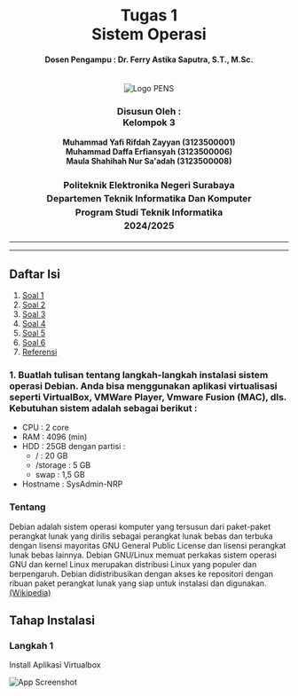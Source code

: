 <div align="center">
  <h1 style="text-align: center;font-weight: bold">Tugas 1<br>Sistem Operasi</h1>
  <h4 style="text-align: center;">Dosen Pengampu : Dr. Ferry Astika Saputra, S.T., M.Sc.</h4>
</div>
<br />
<div align="center">
  <img src="https://upload.wikimedia.org/wikipedia/id/4/44/Logo_PENS.png" alt="Logo PENS">
  <h3 style="text-align: center;">Disusun Oleh : <br>Kelompok 3</h3>
  <p style="text-align: center;">
    <strong>Muhammad Yafi Rifdah Zayyan (3123500001)</strong><br>
    <strong>Muhammad Daffa Erfiansyah (3123500006)</strong><br>
    <strong>Maula Shahihah Nur Sa'adah (3123500008)</strong>
  </p>

<h3 style="text-align: center;line-height: 1.5">Politeknik Elektronika Negeri Surabaya<br>Departemen Teknik Informatika Dan Komputer<br>Program Studi Teknik Informatika<br>2024/2025</h3>
  <hr><hr>
</div>

## Daftar Isi

1. [Soal 1](#1-buatlah-tulisan-tentang-langkah-langkah-instalasi-sistem-operasi-debian-anda-bisa-menggunakan-aplikasi-virtualisasi-seperti-virtualbox-vmware-player-vmware-fusion-mac-dls-kebutuhan-sistem-adalah-sebagai-berikut-)
2. [Soal 2](#2-buat-ringkasan-tentang-perbedaan-dari-debian-12-bookworm-dengan-debian-11-bullseye-versi-kernel-kebutuhan-sistem-penerapan-systemd-dan-perbedaan-packagenya-dalam-bentuk-tabel-)
3. [Soal 3](#3-jelaskan-fungsi-dari-file-etcgroups-beserta-formatnya)
4. [Soal 4](#4-jelaskan-perbedaan-penggunaan-perintah-su-dengan-su-)
5. [Soal 5](#5-jelaskan-fungsi-dari-sudo-)
6. [Soal 6](#6-jelaskan-langkah-langkah-penambahan-user-anda-sebagai-user-sudo-gunakan-perintah-su-lalu-setelah-masuk-sebagai-root-jalankan-perintah-visudo-tambahkan-user-anda-di-bawah-user-root-pada-bagian--user-privilege-specification-)
7. [Referensi](#referensi)


### 1. Buatlah tulisan tentang langkah-langkah instalasi sistem operasi Debian. Anda bisa menggunakan aplikasi virtualisasi seperti VirtualBox, VMWare Player, Vmware Fusion (MAC), dls. Kebutuhan sistem adalah sebagai berikut :

- CPU : 2 core
- RAM : 4096 (min)
- HDD : 25GB dengan partisi :
    - / : 20 GB
    - /storage : 5 GB
    - swap : 1,5 GB
- Hostname : SysAdmin-NRP

### Tentang

Debian adalah sistem operasi komputer yang tersusun dari paket-paket perangkat lunak yang dirilis sebagai perangkat lunak bebas dan terbuka dengan lisensi mayoritas GNU General Public License dan lisensi perangkat lunak bebas lainnya. Debian GNU/Linux memuat perkakas sistem operasi GNU dan kernel Linux merupakan distribusi Linux yang populer dan berpengaruh. Debian didistribusikan dengan akses ke repositori dengan ribuan paket perangkat lunak yang siap untuk instalasi dan digunakan. [(Wikipedia)](https://id.wikipedia.org/wiki/Debian)

## Tahap Instalasi

### Langkah 1

Install Aplikasi Virtualbox

![App Screenshot](https://github.com/daffaerfiansyah/SistemOperasi/blob/main/Foto/Login.png?raw=true)
